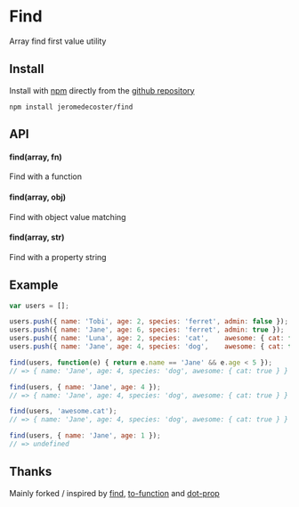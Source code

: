 # Find

Array find first value utility

## Install

Install with <a href="http://nodejs.org/" target="_blank">npm</a> directly from the <a href="https://github.com/jeromedecoster/find" target="_blank">github repository</a>

```
npm install jeromedecoster/find
```

## API

#### find(array, fn)

Find with a function

#### find(array, obj)

Find with object value matching

#### find(array, str)

Find with a property string

## Example

```js
var users = [];

users.push({ name: 'Tobi', age: 2, species: 'ferret', admin: false });
users.push({ name: 'Jane', age: 6, species: 'ferret', admin: true });
users.push({ name: 'Luna', age: 2, species: 'cat',    awesome: { cat: false }});
users.push({ name: 'Jane', age: 4, species: 'dog',    awesome: { cat: true } });

find(users, function(e) { return e.name == 'Jane' && e.age < 5 });
// => { name: 'Jane', age: 4, species: 'dog', awesome: { cat: true } }

find(users, { name: 'Jane', age: 4 });
// => { name: 'Jane', age: 4, species: 'dog', awesome: { cat: true } }

find(users, 'awesome.cat');
// => { name: 'Jane', age: 4, species: 'dog', awesome: { cat: true } }

find(users, { name: 'Jane', age: 1 });
// => undefined
```

## Thanks

Mainly forked / inspired by <a href="https://github.com/component/find" target="_blank">find</a>, <a href="https://github.com/component/to-function" target="_blank">to-function</a> and <a href="https://github.com/sindresorhus/dot-prop" target="_blank">dot-prop</a>
